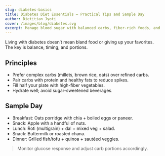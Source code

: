 ```yaml
---
slug: diabetes-basics
title: Diabetes Diet Essentials – Practical Tips and Sample Day
author: Dietitian Jyoti
cover: /images/blog/diabetes.svg
excerpt: Manage blood sugar with balanced carbs, fiber-rich foods, and steady meal timing. Includes a sample one-day plan.
---
```


Living with diabetes doesn’t mean bland food or giving up your favorites. The key is balance, timing, and portions.

## Principles
- Prefer complex carbs (millets, brown rice, oats) over refined carbs.
- Pair carbs with protein and healthy fats to reduce spikes.
- Fill half your plate with high-fiber vegetables.
- Hydrate well; avoid sugar-sweetened beverages.

## Sample Day
- Breakfast: Oats porridge with chia + boiled eggs or paneer.
- Snack: Apple with a handful of nuts.
- Lunch: Roti (multigrain) + dal + mixed veg + salad.
- Snack: Buttermilk or roasted chana.
- Dinner: Grilled fish/tofu + quinoa + sautéed veggies.

> Monitor glucose response and adjust carb portions accordingly.
